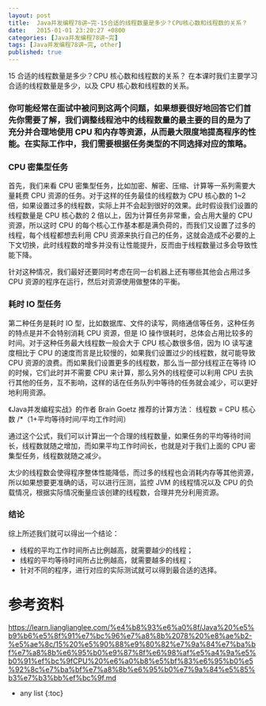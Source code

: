```yaml
---
layout: post
title:  Java并发编程78讲~完-15合适的线程数量是多少？CPU核心数和线程数的关系？
date:   2015-01-01 23:20:27 +0800
categories: [Java并发编程78讲~完]
tags: [Java并发编程78讲~完, other]
published: true
---
```




15 合适的线程数量是多少？CPU 核心数和线程数的关系？
在本课时我们主要学习合适的线程数量是多少，以及 CPU 核心数和线程数的关系。

### 你可能经常在面试中被问到这两个问题，如果想要很好地回答它们首先你需要了解，我们调整线程池中的线程数量的最主要的目的是为了充分并合理地使用 CPU 和内存等资源，从而最大限度地提高程序的性能。在实际工作中，我们需要根据任务类型的不同选择对应的策略。

### CPU 密集型任务

首先，我们来看 CPU 密集型任务，比如加密、解密、压缩、计算等一系列需要大量耗费 CPU 资源的任务。对于这样的任务最佳的线程数为 CPU 核心数的 1~2 倍，如果设置过多的线程数，实际上并不会起到很好的效果。此时假设我们设置的线程数量是 CPU 核心数的 2 倍以上，因为计算任务非常重，会占用大量的 CPU 资源，所以这时 CPU 的每个核心工作基本都是满负荷的，而我们又设置了过多的线程，每个线程都想去利用 CPU 资源来执行自己的任务，这就会造成不必要的上下文切换，此时线程数的增多并没有让性能提升，反而由于线程数量过多会导致性能下降。

针对这种情况，我们最好还要同时考虑在同一台机器上还有哪些其他会占用过多 CPU 资源的程序在运行，然后对资源使用做整体的平衡。

### 耗时 IO 型任务

第二种任务是耗时 IO 型，比如数据库、文件的读写，网络通信等任务，这种任务的特点是并不会特别消耗 CPU 资源，但是 IO 操作很耗时，总体会占用比较多的时间。对于这种任务最大线程数一般会大于 CPU 核心数很多倍，因为 IO 读写速度相比于 CPU 的速度而言是比较慢的，如果我们设置过少的线程数，就可能导致 CPU 资源的浪费。而如果我们设置更多的线程数，那么当一部分线程正在等待 IO 的时候，它们此时并不需要 CPU 来计算，那么另外的线程便可以利用 CPU 去执行其他的任务，互不影响，这样的话在任务队列中等待的任务就会减少，可以更好地利用资源。

《Java并发编程实战》的作者 Brain Goetz 推荐的计算方法：
线程数 = CPU 核心数 /*（1+平均等待时间/平均工作时间）

通过这个公式，我们可以计算出一个合理的线程数量，如果任务的平均等待时间长，线程数就随之增加，而如果平均工作时间长，也就是对于我们上面的 CPU 密集型任务，线程数就随之减少。

太少的线程数会使得程序整体性能降低，而过多的线程也会消耗内存等其他资源，所以如果想要更准确的话，可以进行压测，监控 JVM 的线程情况以及 CPU 的负载情况，根据实际情况衡量应该创建的线程数，合理并充分利用资源。

### 结论

综上所述我们就可以得出一个结论：

* 线程的平均工作时间所占比例越高，就需要越少的线程；
* 线程的平均等待时间所占比例越高，就需要越多的线程；
* 针对不同的程序，进行对应的实际测试就可以得到最合适的选择。




# 参考资料

https://learn.lianglianglee.com/%e4%b8%93%e6%a0%8f/Java%20%e5%b9%b6%e5%8f%91%e7%bc%96%e7%a8%8b%2078%20%e8%ae%b2-%e5%ae%8c/15%20%e5%90%88%e9%80%82%e7%9a%84%e7%ba%bf%e7%a8%8b%e6%95%b0%e9%87%8f%e6%98%af%e5%a4%9a%e5%b0%91%ef%bc%9fCPU%20%e6%a0%b8%e5%bf%83%e6%95%b0%e5%92%8c%e7%ba%bf%e7%a8%8b%e6%95%b0%e7%9a%84%e5%85%b3%e7%b3%bb%ef%bc%9f.md

* any list
{:toc}
